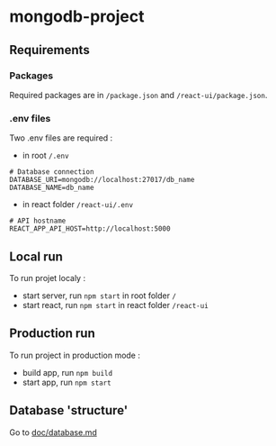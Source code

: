 # mongodb-project

## Requirements

### Packages

Required packages are in `/package.json` and `/react-ui/package.json`.

### .env files

Two .env files are required :
- in root `/.env`
```
# Database connection
DATABASE_URI=mongodb://localhost:27017/db_name
DATABASE_NAME=db_name
```
- in react folder `/react-ui/.env`
```
# API hostname
REACT_APP_API_HOST=http://localhost:5000
```

## Local run

To run projet localy :
- start server, run `npm start` in root folder `/`
- start react, run `npm start` in react folder `/react-ui`


## Production run 

To run project in production mode :
- build app, run `npm build`
- start app, run `npm start`

## Database 'structure'

Go to [doc/database.md](`doc/database.md`)
